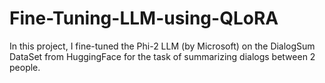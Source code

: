 # Fine-Tuning-LLM-using-QLoRA

In this project, I fine-tuned the Phi-2 LLM (by Microsoft) on the DialogSum DataSet from HuggingFace for the task of summarizing dialogs between 2 people.


